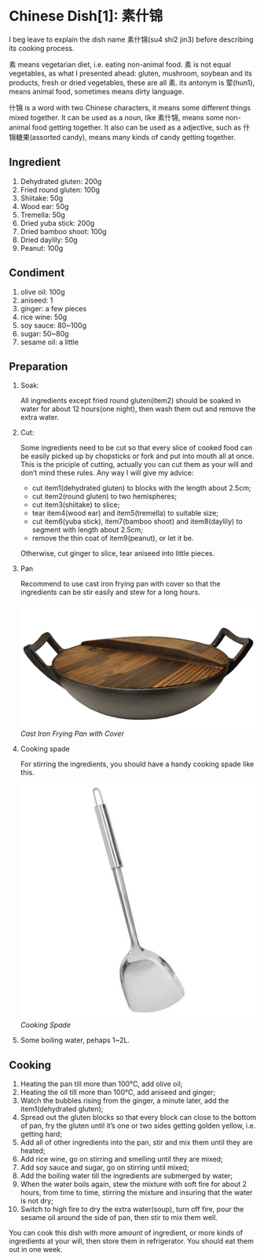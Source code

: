 # Chinese Dish[1]: 素什锦

I beg leave to explain the dish name 素什锦(su4 shi2 jin3) before describing its cooking process. 



素 means vegetarian diet, i.e. eating non-animal food. 素 is not equal vegetables, as what I presented ahead: gluten, mushroom, soybean and its products, fresh or dried vegetables, these are all 素. its antonym is 荤(hun1), means animal food, sometimes means dirty language.    



什锦 is a word with two Chinese characters, it means some different things mixed together. It can be used as a noun, like 素什锦, means some non-animal food getting together. It also can be used as a adjective, such as 什锦糖果(assorted candy), means many kinds of candy getting together.

##  Ingredient

1. Dehydrated gluten: 200g
2. Fried round gluten: 100g
3. Shiitake: 50g
4. Wood ear: 50g
5. Tremella: 50g
6. Dried yuba stick: 200g
7. Dried bamboo shoot: 100g
8. Dried daylily: 50g
9. Peanut: 100g

## Condiment

1. olive oil: 100g
2. aniseed: 1 
3. ginger: a few pieces
4. rice wine: 50g
5. soy sauce: 80~100g
6. sugar: 50~80g
7. sesame oil: a little

## Preparation

1. Soak: 

   All ingredients except fried round gluten(item2) should be soaked in water for about 12 hours(one night), then wash them out and remove the extra water.

2. Cut:

   Some ingredients need to be cut so that every slice of cooked food can be easily picked up by chopsticks or fork and put into mouth all at once.  This is the priciple of cutting, actually you can cut them as your will and don’t mind these rules. Any way I will give my advice:

   *  cut item1(dehydrated gluten) to blocks with the length about 2.5cm; 
   * cut item2(round gluten) to two hemispheres;
   * cut item3(shiitake) to slice;
   * tear item4(wood ear) and item5(tremella) to suitable size;
   * cut item6(yuba stick), item7(bamboo shoot) and item8(daylily) to segment with length about 2.5cm;
   * remove the thin coat of item9(peanut), or let it be.

   Otherwise, cut ginger to slice,  tear aniseed into little pieces. 

3. Pan

   Recommend to use cast iron frying pan with cover so that the ingredients can be stir easily and stew for a long hours.

   ![Cast Iron Frying Pan with Cover](pot3.jpg)
   *Cast Iron Frying Pan with Cover*

4. Cooking spade

   For stirring the ingredients, you should have a handy cooking spade like this.

   ![Cooking Spade](pot333.jpg)  
   *Cooking Spade*

5. Some boiling water, pehaps 1~2L.

## Cooking

1. Heating the pan till more than 100℃,  add olive oil;
2. Heating the oil till more than 100℃, add aniseed and ginger;
3. Watch the bubbles rising from the ginger, a minute later, add the item1(dehydrated gluten);
4. Spread out the gluten blocks so that every block can close to the bottom of pan, fry the gluten until it’s one or two sides getting golden yellow, i.e. getting hard;
5. Add all of other ingredients into the pan, stir and mix them until they are heated;
6. Add rice wine, go on stirring and smelling until they are mixed; 
7. Add soy sauce and sugar, go on stirring until mixed;
8. Add the boiling water till the ingredients are submerged by water;
9. When the water boils again, stew the mixture with soft fire for about 2 hours, from time to time, stirring the mixture and insuring that the water is not dry;
10. Switch to high fire to dry the extra water(soup), turn off fire, pour the sesame oil around the side of pan, then stir to mix them well.



You can cook this dish with more amount of ingredient, or more kinds of ingredients at your will, then store them in refrigerator. You should eat them out in one week.
